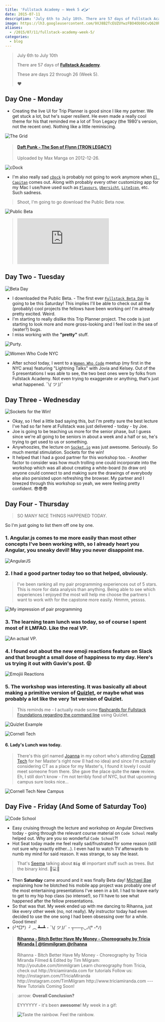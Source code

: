 ```yaml
---
title: 'Fullstack Academy – Week 5 💕💓💕'
date: 2015-07-11
description: 'July 6th to July 10th. There are 57 days of Fullstack Academy. These are days 22 through 26. Week 5.'
image: https://lh3.googleusercontent.com/9XJ8B2TcEUZUYwzFBO4Ob9bCvQ620hlqCSN4eY8f9nMEMANzEhPrz88B8Rnugpy0pz-4_o9O7NDLcf6AedlWC1PNfT7d2CbUYMhyrUUZMRfM-TjzyQ2FgPYP7KFGGT_3UvmRmYz-KtoV7EbTc_xESafL8Q-VKikJnBJofmGDnz43lwFVCVn2EaSFXB_S4dc_A-KsLEw7O16Y2eRtVzRIhwjh0iB5vRoPZ9lZ1jUWP3lyazr52S7ZtfITujWNhC7OKBmNAP1jjwYhDVnwdvYCizJWCa3h0HeyJWWqcwRasDas20M0P6JyFm_9wxXF8II-7xx8G21mmIZ5EnFOIuJTfyKusnannf2EulQIUwPldJcBPg4na9w9vzbEMb7bQ0hQmelT6cEO9CqQI7lZzaw6b2bmLMLgGkVr3KvXq5TiGpFm7Iy40NDWOhj8JZSjo3P2v51HG80giq2OogJ5zjTrbEkt2mbnZELcVVyTvSpRSQCepWmJiawz1EEeuoymYWwTqPhWeCZAjqeeD7cOBGmNXKT5a975BJ8qdr6yOAtOJD3ZQ6nsoEhLI3IK-DVEPwDEf5ZnWYJuwCxCMUIFOQIz_kImkxMes8fvBV67Tr9dr2e0qOusI_lnOgEAvh1zh06X=w1140-h500-no
aliases:
  - /2015/07/11/fullstack-academy-week-5/
categories:
  - blog
---
```


> July 6th to July 10th
>
> There are 57 days of [**Fullstack Academy**](https://www.fullstackacademy.com).
>
> These are days 22 through 26 (Week 5).
>
> ❤️

## Day One - Monday

- Creating the live UI for Trip Planner is good since I like my partner. We get stuck a lot, but he's super resilient. He even made a really cool theme for his that reminded me a lot of Tron Legacy (the 1980's version, not the recent one). Nothing like a little reminiscing.

![The Grid](https://img15.deviantart.net/1ea4/i/2012/184/d/1/c__s_grid___tron_wallpaper_by_kylecaio-d55uk9k.png)

<blockquote class="embedly-card"><h4><a href="https://www.youtube.com/watch?v=YKEZoOjc6to">Daft Punk - The Son of Flynn (TRON LEGACY)</a></h4><p>Uploaded by Max Manga on 2012-12-26.</p></blockquote>
<script async src="//cdn.embedly.com/widgets/platform.js" charset="UTF-8"></script>

![cDock](https://www.macupdate.com/images/icons256/51149.png)

- I'm also really sad [`cDock`](https://sourceforge.net/projects/cdock/) is probably not going to work anymore when [`El Capitan`](https://www.apple.com/osx/elcapitan-preview/) comes out. Along with probably every other customizing app for my Mac I use/have used such as [`Flavours`](https://flavours.interacto.net/), [`Ubersicht`](https://tracesof.net/uebersicht/), [`LiteIcon`](https://www.freemacsoft.net/liteicon/), etc. Such sadness.

> Shoot, I'm going to go download the Public Beta now.

![Public Beta](https://appleseedcdn.apple.com/sp/assets/open/osx-redem-3-b5354fc65738307112781f260cf50c4c.jpg)

> ![I have yet to watch a movie about Steve Jobs.](https://www.scubaboard.com/forums/attachment.php?attachmentid=136243&stc=1&d=1348241804)

## Day Two - Tuesday

![Beta Day](https://i.imgur.com/2zJDhXp.png)

- I downloaded the Public Beta. - The first ever [`Fullstack Beta Day`](https://www.eventbrite.com/e/fullstack-beta-day-tickets-17673389584) is going to be this Saturday! This implies I'll be able to check out all the (probably) cool projects the fellows have been working on! I'm already pretty excited. Weird.
- I'm starting to really dislike this Trip Planner project. The code is just starting to look more and more gross-looking and I feel lost in the sea of (water?) bugs.
- I miss working with the **"pretty"** stuff.

![Purty.](https://i.imgur.com/LLMi7ye.jpg)

![Women Who Code NYC](https://photos4.meetupstatic.com/photos/event/9/0/a/8/600_341377032.jpeg)

- After school today, I went to a [`Women Who Code`](https://www.meetup.com/WomenWhoCodeNYC/events/220650892/) meetup (my first in the NYC area) featuring "Lightning Talks" with Jovia and Kelsey. Out of the 5 presentations I was able to see, the two best ones were by folks from Fullstack Academy. Not even trying to exaggerate or anything, that's just what happened. ¯\\_( ツ )_/¯

## Day Three - Wednesday

![Sockets for the Win!](https://storage.vexxhost.net/v1/d7594b0298b54bcc9e4e0f252e1da2e4/blog/mean-socket-io-integration-tutorial%2Fsocketio-logo.png)

- Okay, so I feel a little bad saying this, but I'm pretty sure the best lecture I've had so far here at Fullstack was just delivered - today - by Joe.
- Joe is going to be teaching us more for the senior phase, but I guess since we're all going to be seniors in about a week and a half or so, he's trying to get used to us or something.
- Anywhoozies, the lecture on [`Socket.io`](https://socket.io/ 'Socket.io') was just awesome. Seriously. So much mental stimulation. Sockets for the win!
- It helped that I had a good partner for this workshop too. - Another factor to consider was how much trolling one could incorporate into the workshop which was all about creating a white-board (to draw on) anyone could connect to and making sure the drawings of everybody else also persisted upon refreshing the browser. My partner and I breezed through this workshop so yeah, we were feeling pretty confident. 😎😎😎

## Day Four - Thursday

> SO MANY NICE THINGS HAPPENED TODAY.

So I'm just going to list them off one by one.

### 1. Angular.js comes to me more easily than most other concepts I've been working with, so I already heart you Angular, you sneaky devil! May you never disappoint me.

![AngularJS](https://prerender.io/img/angularjs.jpg)

### 2. I had a good partner today too so that helped, obviously.

> I've been ranking all my pair programming experiences out of 5 stars. This is more for data analysis than anything. Being able to see which experiences I enjoyed the most will help me choose the partners I want to work with for the capstone more easily. Hmmm, yessss.

![My impression of pair programming](https://codurance.com/assets/img/custom/blog/muppetspairprogramming.jpg)

### 3. The learning team lunch was today, so of course I spent most of it LMFAO. Like the real VP.

![An actual VP.](https://media3.giphy.com/media/G1Zu26ae7mZr2/200.gif)

### 4. I found out about the new emoji reactions feature on Slack and that brought a small dose of happiness to my day. Here's us trying it out with Gavin's post. 😝

![Emojiii Reactions](https://i.imgur.com/lJxcOh0.png)

### 5. The workshop was interesting. It was basically all about making a primitive version of [Quizlet](https://quizlet.com/ 'Quizlet'), or maybe what was probably a lot like the very 1st version of Quizlet.

> This reminds me - I actually made some [flashcards for Fullstack Foundations regarding the command line](https://quizlet.com/80424838/fullstack-foundations-intro-to-the-command-line-flash-cards/) using Quizlet.

![Quizlet Example](https://i.imgur.com/YbQ549K.png)

![Cornell Tech](https://tech.cornell.edu/static/css/images/content-logo.png)

#### 6. Lady's Lunch was today.

> There's this girl named [Joanna](https://github.com/joanaz/) in my cohort who's attending [Cornell Tech](https://tech.cornell.edu/) for her Master's right now (I had no idea) and since I'm actually considering CT as a place for my Master's, I found it lovely I could meet someone from there. She gave the place quite the **rave** review.
> Eh, I still don't know - I'm not terribly fond of NYC, but that upcoming campus sure looks nice...

![Cornell Tech New Campus](https://tech.cornell.edu/uploads/galleries/_full/campus-view-from-manhattan-aerial.jpg)

## Day Five - Friday (And Some of Saturday Too)

![Code School](https://ambassador-api.s3.amazonaws.com/uploads/portal/655/2014_09_16_20_43_07_Logo-horizontal.png)

- Easy cruising through the lecture and workshop on Angular Directives today - going through the relevant course material on `Code School` really helped out. Why are you so wonderful `Code School`?!
- Hot Seat today made me feel really sad/frustrated for some reason (still not sure why exactly either...). I even had to watch TV afterwards to numb my mind for said reason. It was strange, to say the least.

> That's [Seema](https://twitter.com/seemaisms) talking about **`Big O`l** important stuff such as trees. But the binary kind. 🌳💻🌳

- Then **Saturday** came around and it was finally Beta day! [Michael Bae](https://twitter.com/michaelbbae) explaining how he blotched his mobile app project was probably one of the most entertaining presentations I've seen in a bit. I had to leave early to get to my hip hop class (so intense!), so I'll have to see what happened after the fellow presentations.
- So that was that. My week ended up with me dancing to Rihanna, just like every other week (no, not really). My instructor today had even decided to use the one song I had been obsessing over for a while. Good times!
- (╯°□°）╯ ︵ ┻━┻ - ¯\\_( ツ )_/¯ - ┬──┬◡ﾉ(° -°ﾉ)

<blockquote class="embedly-card"><h4><a href="https://www.youtube.com/watch?v=qQraeOG-3L8">Rihanna - Bitch Better Have My Money - Choreography by Tricia Miranda | @timmilgram @rihanna</a></h4><p>Rihanna - Bitch Better Have My Money - Choreography by Tricia Miranda Filmed & Edited by Tim Milgram: http://youtube.com/timmilgram Learn choreography from Tricia, check out http://triciamiranda.com for tutorials Follow us: http://instagram.com/1TriciaMiranda http://instagram.com/TimMilgram http://www.triciamiranda.com --- New Tutorials Coming Soon!</p></blockquote>
<script async src="//cdn.embedly.com/widgets/platform.js" charset="UTF-8"></script>

> :arrow: **Overall Conclusion?**
>
> EYYYYYY - it's been **awesome**! My week in a gif:
>
> ![Taste the rainbow. Feel the rainbow.](https://media1.giphy.com/media/SKGo6OYe24EBG/200w.gif)
